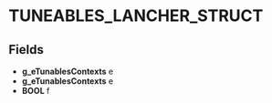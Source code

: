 # TUNEABLES_LANCHER_STRUCT

## Fields
* **g_eTunablesContexts** e
* **g_eTunablesContexts** e
* **BOOL** f